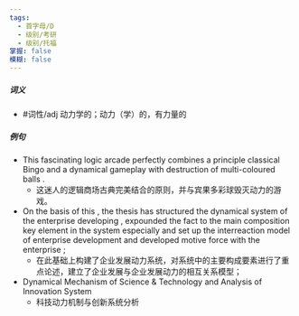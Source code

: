 ```yaml
---
tags:
  - 首字母/D
  - 级别/考研
  - 级别/托福
掌握: false
模糊: false
---
```

##### 词义
- #词性/adj  动力学的；动力（学）的，有力量的
##### 例句
- This fascinating logic arcade perfectly combines a principle classical Bingo and a dynamical gameplay with destruction of multi-coloured balls .
	- 这迷人的逻辑商场古典完美结合的原则，并与宾果多彩球毁灭动力的游戏。
- On the basis of this , the thesis has structured the dynamical system of the enterprise developing , expounded the fact to the main composition key element in the system especially and set up the interreaction model of enterprise development and developed motive force with the enterprise ;
	- 在此基础上构建了企业发展动力系统，对系统中的主要构成要素进行了重点论述，建立了企业发展与企业发展动力的相互关系模型；
- Dynamical Mechanism of Science & Technology and Analysis of Innovation System
	- 科技动力机制与创新系统分析
